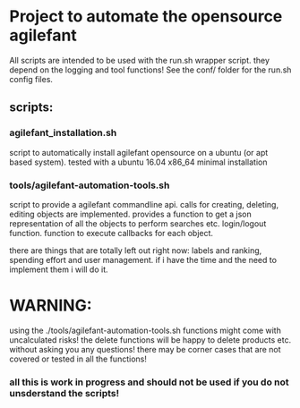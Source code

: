# Project to automate the opensource agilefant

All scripts are intended to be used with the run.sh wrapper script. they depend on the logging and tool functions! See the conf/ folder for the run.sh config files.

## scripts:

### agilefant_installation.sh

script to automatically install agilefant opensource on a ubuntu (or apt based system). tested with a ubuntu 16.04 x86_64 minimal installation

### tools/agilefant-automation-tools.sh

script to provide a agilefant commandline api. calls for creating, deleting, editing objects are implemented. provides a function to get a json representation of all the objects to perform searches etc. login/logout function. function to execute callbacks for each object.

there are things that are totally left out right now: labels and ranking, spending effort and user management. if i have the time and the need to implement them i will do it.

# WARNING:

using the ./tools/agilefant-automation-tools.sh functions might come with uncalculated risks! the delete functions will be happy to delete products etc. without asking you any questions! there may be corner cases that are not covered or tested in all the functions!

### all this is work in progress and should not be used if you do not unsderstand the scripts! 